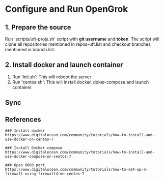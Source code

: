 
# Configure and Run OpenGrok

## 1. Prepare the source
Run 'scripts/uft-projs.sh' script with **git username** and **token**. The script will clone all repositories mentioned in repos-uft.list and checkout branches mentioned in branch.list.

## 2. Install docker and launch container

1. Run 'init.sh': This will reboot the server
2. Run 'centos.sh': This will install docker, doker-compose and launch container

## Sync



## References
```
### Install docker
https://www.digitalocean.com/community/tutorials/how-to-install-and-use-docker-on-centos-7

### Isntall Docker compose
https://www.digitalocean.com/community/tutorials/how-to-install-and-use-docker-compose-on-centos-7

### Open 8080 port
https://www.digitalocean.com/community/tutorials/how-to-set-up-a-firewall-using-firewalld-on-centos-7

```

